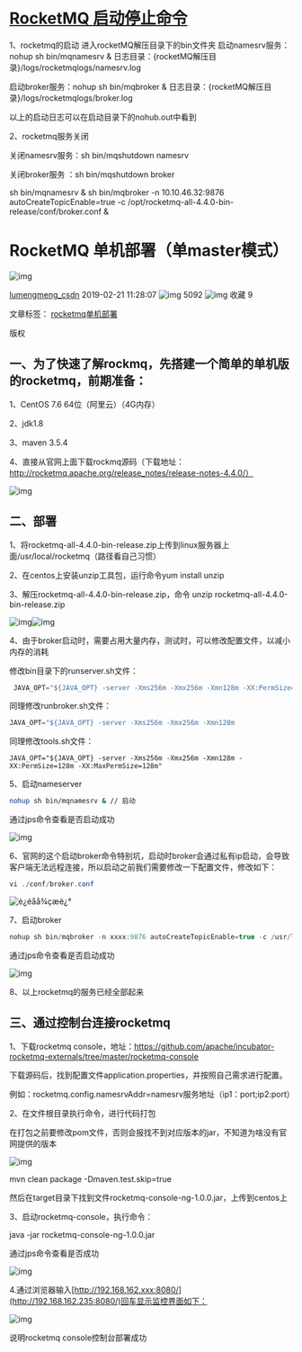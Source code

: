 # [RocketMQ 启动停止命令](https://www.cnblogs.com/dand/p/10183674.html)

1、rocketmq的启动
 进入rocketMQ解压目录下的bin文件夹
启动namesrv服务：nohup sh bin/mqnamesrv & 
日志目录：{rocketMQ解压目录}/logs/rocketmqlogs/namesrv.log

启动broker服务：nohup sh bin/mqbroker &
日志目录：{rocketMQ解压目录}/logs/rocketmqlogs/broker.log
 
 以上的启动日志可以在启动目录下的nohub.out中看到
 

2、rocketmq服务关闭

关闭namesrv服务：sh bin/mqshutdown namesrv

关闭broker服务 ：sh bin/mqshutdown broker

 

sh bin/mqnamesrv &
sh bin/mqbroker -n 10.10.46.32:9876 autoCreateTopicEnable=true -c /opt/rocketmq-all-4.4.0-bin-release/conf/broker.conf &



# RocketMQ 单机部署（单master模式）

![img](https://csdnimg.cn/release/blogv2/dist/pc/img/original.png)

[lumengmeng_csdn](https://blog.csdn.net/lumengmeng_csdn) 2019-02-21 11:28:07 ![img](https://csdnimg.cn/release/blogv2/dist/pc/img/articleReadEyes.png) 5092 ![img](https://csdnimg.cn/release/blogv2/dist/pc/img/tobarCollect.png) 收藏 9

文章标签： [rocketmq单机部署](https://www.csdn.net/tags/MtTacg0sNDcxMTAtYmxvZwO0O0OO0O0O.html)

版权

## 一、为了快速了解rockmq，先搭建一个简单的单机版的rocketmq，前期准备：

1、CentOS 7.6 64位（阿里云）（4G内存）

2、jdk1.8

3、maven 3.5.4

4、直接从官网上面下载rockmq源码（下载地址：http://rocketmq.apache.org/release_notes/release-notes-4.4.0/）

  ![img](https://img-blog.csdnimg.cn/20190221100121559.png?x-oss-process=image/watermark,type_ZmFuZ3poZW5naGVpdGk,shadow_10,text_aHR0cHM6Ly9ibG9nLmNzZG4ubmV0L2x1bWVuZ21lbmdfY3Nkbg==,size_16,color_FFFFFF,t_70)

 

## 二、部署

 

1、将rocketmq-all-4.4.0-bin-release.zip上传到linux服务器上面/usr/local/rocketmq（路径看自己习惯）

2、在centos上安装unzip工具包，运行命令yum install unzip

3、解压rocketmq-all-4.4.0-bin-release.zip，命令 unzip rocketmq-all-4.4.0-bin-release.zip

![img](https://blog.csdn.net/lumengmeng_csdn/article/details/500)![img](https://img-blog.csdnimg.cn/20190221102053649.png)

4、由于broker启动时，需要占用大量内存，测试时，可以修改配置文件，以减小内存的消耗

 修改bin目录下的runserver.sh文件：

```java
 JAVA_OPT="${JAVA_OPT} -server -Xms256m -Xmx256m -Xmn128m -XX:PermSize=128m -XX:MaxPermSize=320m"
```

同理修改runbroker.sh文件：

```java
JAVA_OPT="${JAVA_OPT} -server -Xms256m -Xmx256m -Xmn128m
```

同理修改tools.sh文件：

```
JAVA_OPT="${JAVA_OPT} -server -Xms256m -Xmx256m -Xmn128m -XX:PermSize=128m -XX:MaxPermSize=128m"
```

5、启动nameserver

```bash
nohup sh bin/mqnamesrv & // 启动
```

通过jps命令查看是否启动成功

![img](https://img-blog.csdnimg.cn/20190221110023835.png)

6、官网的这个启动broker命令特别坑，启动时broker会通过私有ip启动，会导致客户端无法远程连接，所以启动之前我们需要修改一下配置文件，修改如下：

```java
vi ./conf/broker.conf
```

![è¿éåå¾çæè¿°](https://img-blog.csdn.net/20180510102110211?watermark/2/text/aHR0cHM6Ly9ibG9nLmNzZG4ubmV0L3pod3lqMTAxOQ==/font/5a6L5L2T/fontsize/400/fill/I0JBQkFCMA==/dissolve/70)

7、启动broker

```java
nohup sh bin/mqbroker -n xxxx:9876 autoCreateTopicEnable=true -c /usr/local/rocketmq/rocketmq-all-4.4.0-bin-release/conf/broker.conf & // 启动broker,xxxx为你的公有ip，或者是localhost也可以，路径根据自己的实际路径
```

通过jps命令查看是否启动成功

![img](https://img-blog.csdnimg.cn/20190221110743104.png)

8、以上rocketmq的服务已经全部起来

## 三、通过控制台连接rocketmq

1、下载rocketmq console，地址：https://github.com/apache/incubator-rocketmq-externals/tree/master/rocketmq-console

下载源码后，找到配置文件application.properties，并按照自己需求进行配置。

例如：rocketmq.config.namesrvAddr=namesrv服务地址（ip1：port;ip2:port）

2、在文件根目录执行命令，进行代码打包

在打包之前要修改pom文件，否则会报找不到对应版本的jar，不知道为啥没有官网提供的版本

![img](https://img-blog.csdnimg.cn/20190221112236925.png?x-oss-process=image/watermark,type_ZmFuZ3poZW5naGVpdGk,shadow_10,text_aHR0cHM6Ly9ibG9nLmNzZG4ubmV0L2x1bWVuZ21lbmdfY3Nkbg==,size_16,color_FFFFFF,t_70)

mvn clean package -Dmaven.test.skip=true

然后在target目录下找到文件rocketmq-console-ng-1.0.0.jar，上传到centos上

3、启动rocketmq-console，执行命令：

java -jar rocketmq-console-ng-1.0.0.jar

通过jps命令查看是否成功

![img](https://img-blog.csdnimg.cn/20190221112431271.png?x-oss-process=image/watermark,type_ZmFuZ3poZW5naGVpdGk,shadow_10,text_aHR0cHM6Ly9ibG9nLmNzZG4ubmV0L2x1bWVuZ21lbmdfY3Nkbg==,size_16,color_FFFFFF,t_70)

4.通过浏览器输入[http://192.168.162.xxx:8080/](http://192.168.162.235:8080/)回车显示监控界面如下：

![img](https://img-blog.csdnimg.cn/20190221112627398.png?x-oss-process=image/watermark,type_ZmFuZ3poZW5naGVpdGk,shadow_10,text_aHR0cHM6Ly9ibG9nLmNzZG4ubmV0L2x1bWVuZ21lbmdfY3Nkbg==,size_16,color_FFFFFF,t_70)

说明rocketmq console控制台部署成功